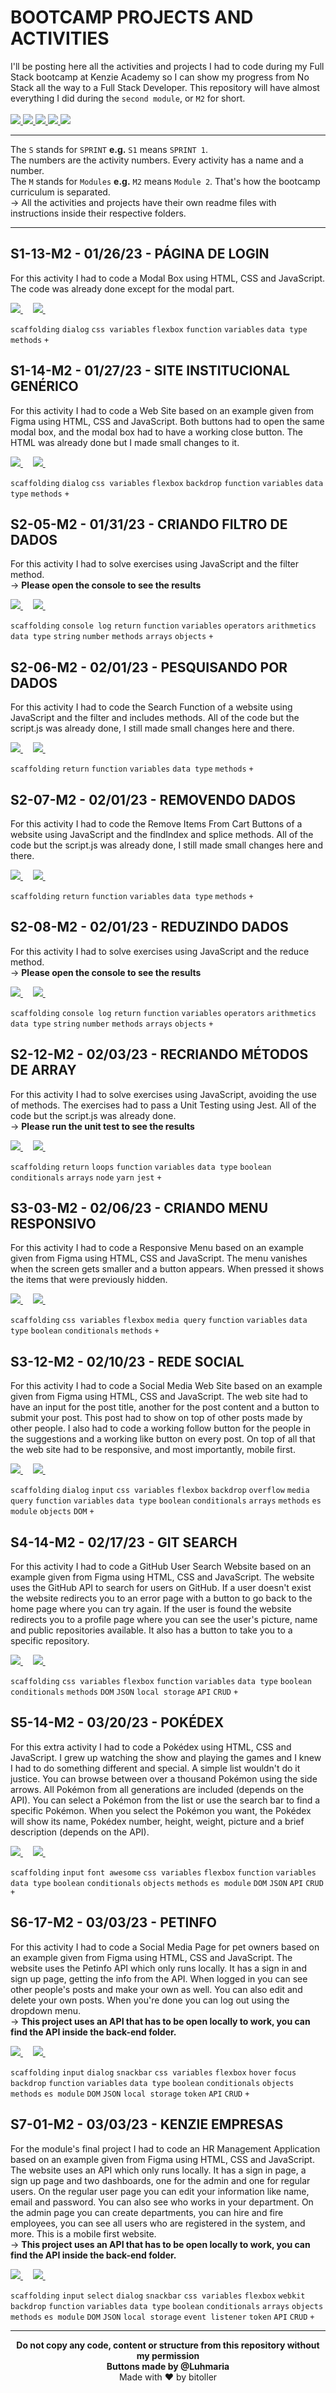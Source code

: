 # BOOTCAMP PROJECTS AND ACTIVITIES
I'll be posting here all the activities and projects I had to code during my Full Stack bootcamp at Kenzie Academy so I can show my progress from No Stack all the way to a Full Stack Developer. This repository will have almost everything I did during the `second module`, or `M2` for short.<br />
<br />
<a href="https://github.com/bitoller/bootcamp-projects-and-activities-m1" target="_blank"> <img src="./src/assets/M1.png"> </a>
<a href="https://github.com/bitoller/bootcamp-projects-and-activities-m2" target="_blank"> <img src="./src/assets/M2.png"> </a>
<a href="https://github.com/bitoller/bootcamp-projects-and-activities-m3" target="_blank"> <img src="./src/assets/M3.png"> </a>
<a href="https://github.com/bitoller/bootcamp-projects-and-activities-m4" target="_blank"> <img src="./src/assets/M4.png"> </a>
<a href="https://github.com/bitoller/bootcamp-projects-and-activities-m5" target="_blank"> <img src="./src/assets/M5.png"> </a>

<hr />

The `S` stands for `SPRINT` <strong>e.g.</strong> `S1` means `SPRINT 1`.<br />
The numbers are the activity numbers. Every activity has a name and a number.<br />
The `M` stands for `Modules` <strong>e.g.</strong> `M2` means `Module 2`. That's how the bootcamp curriculum is separated.<br />
→ All the activities and projects have their own readme files with instructions inside their respective folders.

<hr />

## S1-13-M2 - 01/26/23 - PÁGINA DE LOGIN
For this activity I had to code a Modal Box using HTML, CSS and JavaScript. The code was already done except for the modal part.<br />

<a href="https://github.com/bitoller/bootcamp-projects-and-activities-m2/tree/main/src/M2-SPRINT-1/S1-13-M2" target="_blank"> <img src="./src/assets/code_purple.png"> </a> &nbsp; &nbsp;
<a href="https://bitoller.github.io/bootcamp-projects-and-activities-m2/src/M2-SPRINT-1/S1-13-M2/index.html" target="_blank"> <img src="./src/assets/page_purple.png"> </a> &nbsp; &nbsp;

`scaffolding` `dialog` `css variables` `flexbox` `function` `variables` `data type` `methods` `+`

## S1-14-M2 - 01/27/23 - SITE INSTITUCIONAL GENÉRICO
For this activity I had to code a Web Site based on an example given from Figma using HTML, CSS and JavaScript. Both buttons had to open the same modal box, and the modal box had to have a working close button. The HTML was already done but I made small changes to it.<br />

<a href="https://github.com/bitoller/bootcamp-projects-and-activities-m2/tree/main/src/M2-SPRINT-1/S1-14-M2" target="_blank"> <img src="./src/assets/code_purple.png"> </a> &nbsp; &nbsp;
<a href="https://bitoller.github.io/bootcamp-projects-and-activities-m2/src/M2-SPRINT-1/S1-14-M2/index.html" target="_blank"> <img src="./src/assets/page_purple.png"> </a> &nbsp; &nbsp;

`scaffolding` `dialog` `css variables` `flexbox` `backdrop` `function` `variables` `data type` `methods` `+`

## S2-05-M2 - 01/31/23 - CRIANDO FILTRO DE DADOS
For this activity I had to solve exercises using JavaScript and the filter method.<br />
→ <b>Please open the console to see the results</b><br />

<a href="https://github.com/bitoller/bootcamp-projects-and-activities-m2/tree/main/src/M2-SPRINT-2/S2-05-M2" target="_blank"> <img src="./src/assets/code_purple.png"> </a> &nbsp; &nbsp;
<a href="https://bitoller.github.io/bootcamp-projects-and-activities-m2/src/M2-SPRINT-2/S2-05-M2/index.html" target="_blank"> <img src="./src/assets/page_purple.png"> </a> &nbsp; &nbsp;

`scaffolding` `console log` `return` `function` `variables` `operators` `arithmetics` `data type` `string` `number` `methods` `arrays` `objects` `+`

## S2-06-M2 - 02/01/23 - PESQUISANDO POR DADOS
For this activity I had to code the Search Function of a website using JavaScript and the filter and includes methods. All of the code but the script.js was already done, I still made small changes here and there.<br />

<a href="https://github.com/bitoller/bootcamp-projects-and-activities-m2/tree/main/src/M2-SPRINT-2/S2-06-M2" target="_blank"> <img src="./src/assets/code_purple.png"> </a> &nbsp; &nbsp;
<a href="https://bitoller.github.io/bootcamp-projects-and-activities-m2/src/M2-SPRINT-2/S2-06-M2/index.html" target="_blank"> <img src="./src/assets/page_purple.png"> </a> &nbsp; &nbsp;

`scaffolding` `return` `function` `variables` `data type` `methods` `+`

## S2-07-M2 - 02/01/23 - REMOVENDO DADOS
For this activity I had to code the Remove Items From Cart Buttons of a website using JavaScript and the findIndex and splice methods. All of the code but the script.js was already done, I still made small changes here and there.<br />

<a href="https://github.com/bitoller/bootcamp-projects-and-activities-m2/tree/main/src/M2-SPRINT-2/S2-07-M2" target="_blank"> <img src="./src/assets/code_purple.png"> </a> &nbsp; &nbsp;
<a href="https://bitoller.github.io/bootcamp-projects-and-activities-m2/src/M2-SPRINT-2/S2-07-M2/index.html" target="_blank"> <img src="./src/assets/page_purple.png"> </a> &nbsp; &nbsp;

`scaffolding` `return` `function` `variables` `data type` `methods` `+`

## S2-08-M2 - 02/01/23 - REDUZINDO DADOS
For this activity I had to solve exercises using JavaScript and the reduce method.<br />
→ <b>Please open the console to see the results</b><br />

<a href="https://github.com/bitoller/bootcamp-projects-and-activities-m2/tree/main/src/M2-SPRINT-2/S2-08-M2" target="_blank"> <img src="./src/assets/code_purple.png"> </a> &nbsp; &nbsp;
<a href="https://bitoller.github.io/bootcamp-projects-and-activities-m2/src/M2-SPRINT-2/S2-08-M2/index.html" target="_blank"> <img src="./src/assets/page_purple.png"> </a> &nbsp; &nbsp;

`scaffolding` `console log` `return` `function` `variables` `operators` `arithmetics` `data type` `string` `number` `methods` `arrays` `objects` `+`

## S2-12-M2 - 02/03/23 - RECRIANDO MÉTODOS DE ARRAY
For this activity I had to solve exercises using JavaScript, avoiding the use of methods. The exercises had to pass a Unit Testing using Jest. All of the code but the script.js was already done.<br />
→ <b>Please run the unit test to see the results</b><br />

<a href="https://github.com/bitoller/bootcamp-projects-and-activities-m2/tree/main/src/M2-SPRINT-2/S2-12-M2" target="_blank"> <img src="./src/assets/code_purple.png"> </a> &nbsp; &nbsp;
<a href="https://bitoller.github.io/bootcamp-projects-and-activities-m2/src/M2-SPRINT-2/S2-12-M2/index.html" target="_blank"> <img src="./src/assets/page_purple.png"> </a> &nbsp; &nbsp;

`scaffolding` `return` `loops` `function` `variables` `data type` `boolean` `conditionals` `arrays` `node` `yarn` `jest` `+`

## S3-03-M2 - 02/06/23 - CRIANDO MENU RESPONSIVO
For this activity I had to code a Responsive Menu based on an example given from Figma using HTML, CSS and JavaScript. The menu vanishes when the screen gets smaller and a button appears. When pressed it shows the items that were previously hidden.<br />

<a href="https://github.com/bitoller/bootcamp-projects-and-activities-m2/tree/main/src/M2-SPRINT-3/S3-03-M2" target="_blank"> <img src="./src/assets/code_purple.png"> </a> &nbsp; &nbsp;
<a href="https://bitoller.github.io/bootcamp-projects-and-activities-m2/src/M2-SPRINT-3/S3-03-M2/index.html" target="_blank"> <img src="./src/assets/page_purple.png"> </a> &nbsp; &nbsp;

`scaffolding` `css variables` `flexbox` `media query` `function` `variables` `data type` `boolean` `conditionals` `methods` `+`

## S3-12-M2 - 02/10/23 - REDE SOCIAL
For this activity I had to code a Social Media Web Site based on an example given from Figma using HTML, CSS and JavaScript. The web site had to have an input for the post title, another for the post content and a button to submit your post. This post had to show on top of other posts made by other people. I also had to code a working follow button for the people in the suggestions and a working like button on every post. On top of all that the web site had to be responsive, and most importantly, mobile first.<br />

<a href="https://github.com/bitoller/bootcamp-projects-and-activities-m2/tree/main/src/M2-SPRINT-3/S3-12-M2" target="_blank"> <img src="./src/assets/code_purple.png"> </a> &nbsp; &nbsp;
<a href="https://bitoller.github.io/bootcamp-projects-and-activities-m2/src/M2-SPRINT-3/S3-12-M2/index.html" target="_blank"> <img src="./src/assets/page_purple.png"> </a> &nbsp; &nbsp;

`scaffolding` `dialog` `input` `css variables` `flexbox` `backdrop` `overflow` `media query` `function` `variables` `data type` `boolean` `conditionals` `arrays` `methods` `es module` `objects` `DOM` `+`

## S4-14-M2 - 02/17/23 - GIT SEARCH
For this activity I had to code a GitHub User Search Website based on an example given from Figma using HTML, CSS and JavaScript. The website uses the GitHub API to search for users on GitHub. If a user doesn't exist the website redirects you to an error page with a button to go back to the home page where you can try again. If the user is found the website redirects you to a profile page where you can see the user's picture, name and public repositories available. It also has a button to take you to a specific repository.<br />

<a href="https://github.com/bitoller/bootcamp-projects-and-activities-m2/tree/main/src/M2-SPRINT-4/S4-14-M2" target="_blank"> <img src="./src/assets/code_purple.png"> </a> &nbsp; &nbsp;
<a href="https://bitoller.github.io/bootcamp-projects-and-activities-m2/src/M2-SPRINT-4/S4-14-M2/index.html" target="_blank"> <img src="./src/assets/page_purple.png"> </a> &nbsp; &nbsp;

`scaffolding` `css variables` `flexbox` `function` `variables` `data type` `boolean` `conditionals` `methods` `DOM` `JSON` `local storage` `API` `CRUD` `+`

## S5-14-M2 - 03/20/23 - POKÉDEX
For this extra activity I had to code a Pokédex using HTML, CSS and JavaScript. I grew up watching the show and playing the games and I knew I had to do something different and special. A simple list wouldn't do it justice. You can browse between over a thousand Pokémon using the side arrows. All Pokémon from all generations are included (depends on the API). You can select a Pokémon from the list or use the search bar to find a specific Pokémon. When you select the Pokémon you want, the Pokédex will show its name, Pokédex number, height, weight, picture and a brief description (depends on the API).<br />

<a href="https://github.com/bitoller/bootcamp-projects-and-activities-m2/tree/main/src/M2-SPRINT-5/S5-14-M2" target="_blank"> <img src="./src/assets/code_purple.png"> </a> &nbsp; &nbsp;
<a href="https://bitoller.github.io/bootcamp-projects-and-activities-m2/src/M2-SPRINT-5/S5-14-M2/index.html" target="_blank"> <img src="./src/assets/page_purple.png"> </a> &nbsp; &nbsp;

`scaffolding` `input` `font awesome` `css variables` `flexbox` `function` `variables` `data type` `boolean` `conditionals` `objects` `methods` `es module` `DOM` `JSON` `API` `CRUD` `+`

## S6-17-M2 - 03/03/23 - PETINFO
For this activity I had to code a Social Media Page for pet owners based on an example given from Figma using HTML, CSS and JavaScript. The website uses the Petinfo API which only runs locally. It has a sign in and sign up page, getting the info from the API. When logged in you can see other people's posts and make your own as well. You can also edit and delete your own posts. When you're done you can log out using the dropdown menu.<br />
→ <b>This project uses an API that has to be open locally to work, you can find the API inside the back-end folder.</b><br />

<a href="https://github.com/bitoller/bootcamp-projects-and-activities-m2/tree/main/src/M2-SPRINT-6/S6-17-M2" target="_blank"> <img src="./src/assets/code_purple.png"> </a> &nbsp; &nbsp;
<a href="https://bitoller.github.io/bootcamp-projects-and-activities-m2/src/M2-SPRINT-6/S6-17-M2/front-end/index.html" target="_blank"> <img src="./src/assets/page_purple.png"> </a> &nbsp; &nbsp;

`scaffolding` `input` `dialog` `snackbar` `css variables` `flexbox` `hover` `focus` `backdrop` `function` `variables` `data type` `boolean` `conditionals` `objects` `methods` `es module` `DOM` `JSON` `local storage` `token` `API` `CRUD` `+`

## S7-01-M2 - 03/03/23 - KENZIE EMPRESAS
For the module's final project I had to code an HR Management Application based on an example given from Figma using HTML, CSS and JavaScript. The website uses an API which only runs locally. It has a sign in page, a sign up page and two dashboards, one for the admin and one for regular users. On the regular user page you can edit your information like name, email and password. You can also see who works in your department. On the admin page you can create departments, you can hire and fire employees, you can see all users who are registered in the system, and more. This is a mobile first website.<br />
→ <b>This project uses an API that has to be open locally to work, you can find the API inside the back-end folder.</b><br />

<a href="https://github.com/bitoller/bootcamp-projects-and-activities-m2/tree/main/src/M2-SPRINT-7/S7-01-M2" target="_blank"> <img src="./src/assets/code_purple.png"> </a> &nbsp; &nbsp;
<a href="https://bitoller.github.io/bootcamp-projects-and-activities-m2/src/M2-SPRINT-7/S7-01-M2/front-end/index.html" target="_blank"> <img src="./src/assets/page_purple.png"> </a> &nbsp; &nbsp;

`scaffolding` `input` `select` `dialog` `snackbar` `css variables` `flexbox` `webkit` `backdrop` `function` `variables` `data type` `boolean` `conditionals` `arrays` `objects` `methods` `es module` `DOM` `JSON` `local storage` `event listener` `token` `API` `CRUD` `+`


<hr />

<p align="center">
<b>Do not copy any code, content or structure from this repository without my permission<br />
Buttons made by @Luhmaria</b><br />
Made with ♥ by bitoller
</p>
